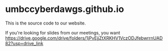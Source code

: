 # umbccyberdawgs.github.io

This is the source code to our website.

If you're looking for slides from our meetings, you want
https://drive.google.com/drive/folders/1jPvEjjZtXRKHV1VczODJfebwrrnUAD82?usp=drive_link 
